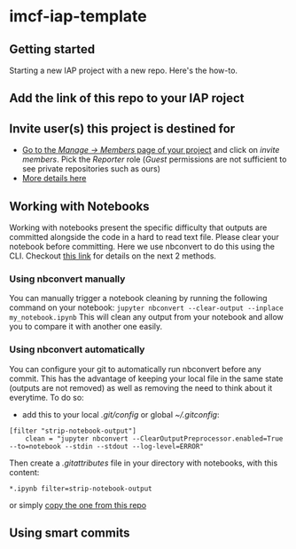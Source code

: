 # imcf-iap-template

## Getting started

Starting a new IAP project with a new repo. Here's the how-to.

## Add the link of this repo to your IAP roject

## Invite user(s) this project is destined for

- [Go to the *Manage -> Members* page of your project](https://git.scicore.unibas.ch/imcf/default-iap-repo/-/project_members) and click on *invite members*. Pick the *Reporter* role (*Guest* permissions are not sufficient to see private repositories such as ours)
- [More details here](https://docs.gitlab.com/ee/user/project/members/)

## Working with Notebooks
Working with notebooks present the specific difficulty that outputs are committed alongside the code in a hard to read text file. Please clear your notebook before committing. Here we use nbconvert to do this using the CLI. Checkout [this link](https://stackoverflow.com/questions/28908319/how-to-clear-jupyter-notebooks-output-in-all-cells-from-the-linux-terminal#47774393) for details on the next 2 methods.

### Using nbconvert manually
You can manually trigger a notebook cleaning by running the following command on your notebook:
`jupyter nbconvert --clear-output --inplace my_notebook.ipynb`
This will clean any output from your notebook and allow you to compare it with another one easily.
### Using nbconvert automatically
You can configure your git to automatically run nbconvert before any commit. This has the advantage of keeping your local file in the same state (outputs are not removed) as well as removing the need to think about it everytime. To do so:
- add this to your local *.git/config* or global *~/.gitconfig*:
```
[filter "strip-notebook-output"]
    clean = "jupyter nbconvert --ClearOutputPreprocessor.enabled=True --to=notebook --stdin --stdout --log-level=ERROR"
```
Then create a *.gitattributes* file in your directory with notebooks, with this content:

```
*.ipynb filter=strip-notebook-output
``` 
or simply [copy the one from this repo](https://git.scicore.unibas.ch/imcf/default-iap-repo/-/blob/main/.gitattributes?ref_type=heads)

## Using smart commits
